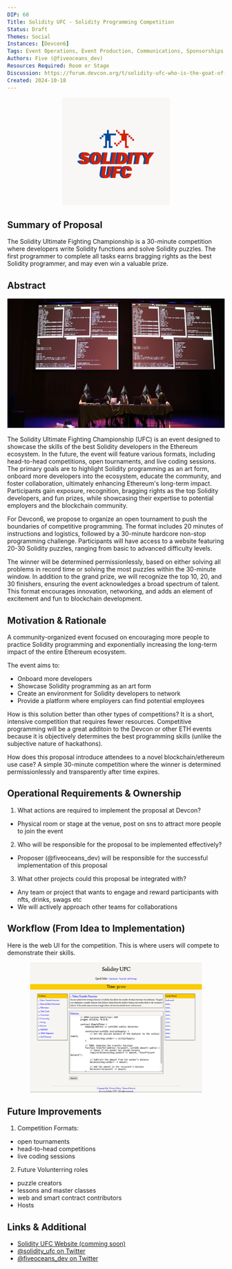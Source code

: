 ```yaml
---
DIP: 60
Title: Solidity UFC - Solidity Programming Competition
Status: Draft
Themes: Social
Instances: [Devcon6]
Tags: Event Operations, Event Production, Communications, Sponsorships
Authors: Five (@fiveoceans_dev)
Resources Required: Room or Stage
Discussion: https://forum.devcon.org/t/solidity-ufc-who-is-the-goat-of-solidity-universe/5112/5
Created: 2024-10-18
---
```


<p align="center">
<img src="images/DIP-60-SolidityUFC_logo.png" alt="SolidityUFCe" style="height: 250px;">
</p>


## Summary of Proposal
The Solidity Ultimate Fighting Championship is a 30-minute competition where developers write Solidity functions and solve Solidity puzzles. The first programmer to complete all tasks earns bragging rights as the best Solidity programmer, and may even win a valuable prize.

## Abstract
<p align="center">
<img src="images/DIP-60-SolidityUFC_competition.png" alt="SolidityUFCe" style="height: 300px;">
</p>
The Solidity Ultimate Fighting Championship (UFC) is an event designed to showcase the skills of the best Solidity developers in the Ethereum ecosystem. In the future, the event will feature various formats, including head-to-head competitions, open tournaments, and live coding sessions. The primary goals are to highlight Solidity programming as an art form, onboard more developers into the ecosystem, educate the community, and foster collaboration, ultimately enhancing Ethereum's long-term impact. Participants gain exposure, recognition, bragging rights as the top Solidity developers, and fun prizes, while showcasing their expertise to potential employers and the blockchain community.

For Devcon6, we propose to organize an open tournament to push the boundaries of competitive programming. The format includes 20 minutes of instructions and logistics, followed by a 30-minute hardcore non-stop programming challenge. Participants will have access to a website featuring 20-30 Solidity puzzles, ranging from basic to advanced difficulty levels.

The winner will be determined permissionlessly, based on either solving all problems in record time or solving the most puzzles within the 30-minute window. In addition to the grand prize, we will recognize the top 10, 20, and 30 finishers, ensuring the event acknowledges a broad spectrum of talent. This format encourages innovation, networking, and adds an element of excitement and fun to blockchain development.

## Motivation & Rationale
A community-organized event focused on encouraging more people to practice Solidity programming and exponentially increasing the long-term impact of the entire Ethereum ecosystem.

The event aims to:
- Onboard more developers
- Showcase Solidity programming as an art form
- Create an environment for Solidity developers to network
- Provide a platform where employers can find potential employees


How is this solution better than other types of competitions?
It is a short, intensive competition that requires fewer resources. Competitive programming will be a great additoin to the Devcon or other ETH events because it is objectively determines the best programming skills (unlike the subjective nature of hackathons).

How does this proposal introduce attendees to a novel blockchain/ethereum use case?
A simple 30-minute competition where the winner is determined permissionlessly and transparently after time expires.

## Operational Requirements & Ownership
1. What actions are required to implement the proposal at Devcon?
- Physical room or stage at the venue, post on sns to attract more people to join the event
2. Who will be responsible for the proposal to be implemented effectively?
- Proposer (@fiveoceans_dev) will be responsible for the successful implementation of this proposal
3. What other projects could this proposal be integrated with?
- Any team or project that wants to engage and reward participants with nfts, drinks, swags etc
- We will actively approach other teams for collaborations

## Workflow (From Idea to Implementation)

Here is the web UI for the competition. This is where users will compete to demonstrate their skills.
<p align="center">
<img src="images/DIP-60-solidity_ufc.png" alt="SolidityUFCe" style="height: 300px;">
</p>

## Future Improvements
1. Competition Formats:
- open tournaments
- head-to-head competitions
- live coding sessions
2. Future Volunterring roles
- puzzle creators
- lessons and master classes
- web and smart contract contributors
- Hosts

## Links & Additional
- [Solidity UFC Website (comming soon)](https://x.com/solidity_ufc)
- [@solidity_ufc on Twitter](https://x.com/solidity_ufc)
- [@fiveoceans_dev on Twitter](https://twitter.com/fiveoceans_dev)



